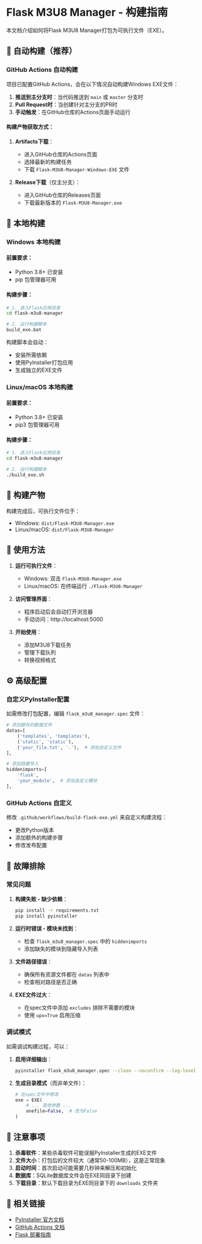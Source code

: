 # Flask M3U8 Manager - 构建指南

本文档介绍如何将Flask M3U8 Manager打包为可执行文件（EXE）。

## 🚀 自动构建（推荐）

### GitHub Actions 自动构建

项目已配置GitHub Actions，会在以下情况自动构建Windows EXE文件：

1. **推送到主分支时**：当代码推送到 `main` 或 `master` 分支时
2. **Pull Request时**：当创建针对主分支的PR时
3. **手动触发**：在GitHub仓库的Actions页面手动运行

#### 构建产物获取方式：

1. **Artifacts下载**：
   - 进入GitHub仓库的Actions页面
   - 选择最新的构建任务
   - 下载 `Flask-M3U8-Manager-Windows-EXE` 文件

2. **Release下载**（仅主分支）：
   - 进入GitHub仓库的Releases页面
   - 下载最新版本的 `Flask-M3U8-Manager.exe`

## 🔧 本地构建

### Windows 本地构建

#### 前置要求：
- Python 3.8+ 已安装
- pip 包管理器可用

#### 构建步骤：
```bash
# 1. 进入Flask应用目录
cd flask-m3u8-manager

# 2. 运行构建脚本
build_exe.bat
```

构建脚本会自动：
- 安装所需依赖
- 使用PyInstaller打包应用
- 生成独立的EXE文件

### Linux/macOS 本地构建

#### 前置要求：
- Python 3.8+ 已安装
- pip3 包管理器可用

#### 构建步骤：
```bash
# 1. 进入Flask应用目录
cd flask-m3u8-manager

# 2. 运行构建脚本
./build_exe.sh
```

## 📁 构建产物

构建完成后，可执行文件位于：
- Windows: `dist/Flask-M3U8-Manager.exe`
- Linux/macOS: `dist/Flask-M3U8-Manager`

## 🎯 使用方法

1. **运行可执行文件**：
   - Windows: 双击 `Flask-M3U8-Manager.exe`
   - Linux/macOS: 在终端运行 `./Flask-M3U8-Manager`

2. **访问管理界面**：
   - 程序启动后会自动打开浏览器
   - 手动访问：http://localhost:5000

3. **开始使用**：
   - 添加M3U8下载任务
   - 管理下载队列
   - 转换视频格式

## ⚙️ 高级配置

### 自定义PyInstaller配置

如需修改打包配置，编辑 `flask_m3u8_manager.spec` 文件：

```python
# 添加额外的数据文件
datas=[
    ('templates', 'templates'),
    ('static', 'static'),
    ('your_file.txt', '.'),  # 添加自定义文件
],

# 添加隐藏导入
hiddenimports=[
    'flask',
    'your_module',  # 添加自定义模块
],
```

### GitHub Actions 自定义

修改 `.github/workflows/build-flask-exe.yml` 来自定义构建流程：

- 更改Python版本
- 添加额外的构建步骤
- 修改发布配置

## 🐛 故障排除

### 常见问题

1. **构建失败 - 缺少依赖**：
   ```bash
   pip install -r requirements.txt
   pip install pyinstaller
   ```

2. **运行时错误 - 模块未找到**：
   - 检查 `flask_m3u8_manager.spec` 中的 `hiddenimports`
   - 添加缺失的模块到隐藏导入列表

3. **文件路径错误**：
   - 确保所有资源文件都在 `datas` 列表中
   - 检查相对路径是否正确

4. **EXE文件过大**：
   - 在spec文件中添加 `excludes` 排除不需要的模块
   - 使用 `upx=True` 启用压缩

### 调试模式

如需调试构建过程，可以：

1. **启用详细输出**：
   ```bash
   pyinstaller flask_m3u8_manager.spec --clean --noconfirm --log-level DEBUG
   ```

2. **生成目录模式**（而非单文件）：
   ```python
   # 在spec文件中修改
   exe = EXE(
       # ... 其他参数 ...
       onefile=False,  # 改为False
   )
   ```

## 📝 注意事项

1. **杀毒软件**：某些杀毒软件可能误报PyInstaller生成的EXE文件
2. **文件大小**：打包后的文件较大（通常50-100MB），这是正常现象
3. **启动时间**：首次启动可能需要几秒钟来解压和初始化
4. **数据库**：SQLite数据库文件会在EXE同目录下创建
5. **下载目录**：默认下载目录为EXE同目录下的 `downloads` 文件夹

## 🔗 相关链接

- [PyInstaller 官方文档](https://pyinstaller.readthedocs.io/)
- [GitHub Actions 文档](https://docs.github.com/en/actions)
- [Flask 部署指南](https://flask.palletsprojects.com/en/2.3.x/deploying/)
